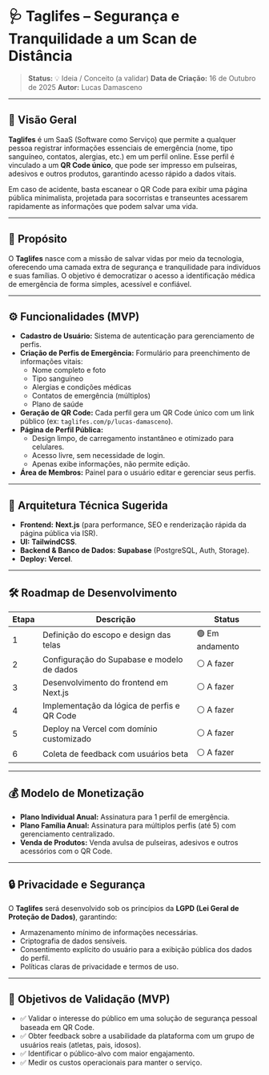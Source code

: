 # 🩺 Taglifes – Segurança e Tranquilidade a um Scan de Distância

> **Status:** 💡 Ideia / Conceito (a validar)
> **Data de Criação:** 16 de Outubro de 2025
> **Autor:** Lucas Damasceno

---

## 🚀 Visão Geral

**Taglifes** é um SaaS (Software como Serviço) que permite a qualquer pessoa registrar informações essenciais de emergência (nome, tipo sanguíneo, contatos, alergias, etc.) em um perfil online. Esse perfil é vinculado a um **QR Code único**, que pode ser impresso em pulseiras, adesivos e outros produtos, garantindo acesso rápido a dados vitais.

Em caso de acidente, basta escanear o QR Code para exibir uma página pública minimalista, projetada para socorristas e transeuntes acessarem rapidamente as informações que podem salvar uma vida.

---

## 🧠 Propósito

O **Taglifes** nasce com a missão de salvar vidas por meio da tecnologia, oferecendo uma camada extra de segurança e tranquilidade para indivíduos e suas famílias. O objetivo é democratizar o acesso a identificação médica de emergência de forma simples, acessível e confiável.

---

## ⚙️ Funcionalidades (MVP)

- **Cadastro de Usuário:** Sistema de autenticação para gerenciamento de perfis.
- **Criação de Perfis de Emergência:** Formulário para preenchimento de informações vitais:
  - Nome completo e foto
  - Tipo sanguíneo
  - Alergias e condições médicas
  - Contatos de emergência (múltiplos)
  - Plano de saúde
- **Geração de QR Code:** Cada perfil gera um QR Code único com um link público (ex: `taglifes.com/p/lucas-damasceno`).
- **Página de Perfil Pública:**
  - Design limpo, de carregamento instantâneo e otimizado para celulares.
  - Acesso livre, sem necessidade de login.
  - Apenas exibe informações, não permite edição.
- **Área de Membros:** Painel para o usuário editar e gerenciar seus perfis.

---

## 🧩 Arquitetura Técnica Sugerida

- **Frontend:** **Next.js** (para performance, SEO e renderização rápida da página pública via ISR).
- **UI:** **TailwindCSS**.
- **Backend & Banco de Dados:** **Supabase** (PostgreSQL, Auth, Storage).
- **Deploy:** **Vercel**.

---

## 🛠️ Roadmap de Desenvolvimento

| Etapa | Descrição                                   | Status          |
| ----- | ------------------------------------------- | --------------- |
| 1     | Definição do escopo e design das telas      | 🟢 Em andamento |
| 2     | Configuração do Supabase e modelo de dados  | ⚪ A fazer      |
| 3     | Desenvolvimento do frontend em Next.js      | ⚪ A fazer      |
| 4     | Implementação da lógica de perfis e QR Code | ⚪ A fazer      |
| 5     | Deploy na Vercel com domínio customizado    | ⚪ A fazer      |
| 6     | Coleta de feedback com usuários beta        | ⚪ A fazer      |

---

## 💰 Modelo de Monetização

- **Plano Individual Anual:** Assinatura para 1 perfil de emergência.
- **Plano Família Anual:** Assinatura para múltiplos perfis (até 5) com gerenciamento centralizado.
- **Venda de Produtos:** Venda avulsa de pulseiras, adesivos e outros acessórios com o QR Code.

---

## 🔒 Privacidade e Segurança

O **Taglifes** será desenvolvido sob os princípios da **LGPD (Lei Geral de Proteção de Dados)**, garantindo:

- Armazenamento mínimo de informações necessárias.
- Criptografia de dados sensíveis.
- Consentimento explícito do usuário para a exibição pública dos dados do perfil.
- Políticas claras de privacidade e termos de uso.

---

## 🎯 Objetivos de Validação (MVP)

- ✅ Validar o interesse do público em uma solução de segurança pessoal baseada em QR Code.
- ✅ Obter feedback sobre a usabilidade da plataforma com um grupo de usuários reais (atletas, pais, idosos).
- ✅ Identificar o público-alvo com maior engajamento.
- ✅ Medir os custos operacionais para manter o serviço.
